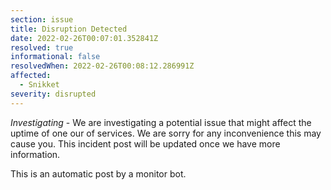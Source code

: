 ```yaml
---
section: issue
title: Disruption Detected
date: 2022-02-26T00:07:01.352841Z
resolved: true
informational: false
resolvedWhen: 2022-02-26T00:08:12.286991Z
affected:
  - Snikket
severity: disrupted
---
```

*Investigating* - We are investigating a potential issue that might affect the uptime of one our of services. We are sorry for any inconvenience this may cause you. This incident post will be updated once we have more information.

This is an automatic post by a monitor bot.
        